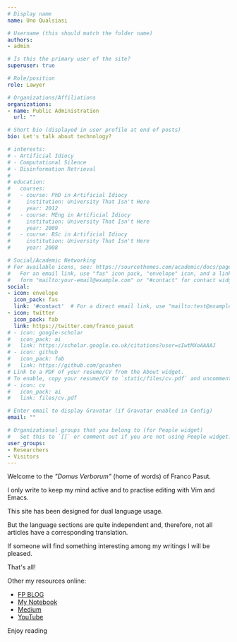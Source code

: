 ```yaml
---
# Display name
name: Uno Qualsiasi

# Username (this should match the folder name)
authors:
- admin

# Is this the primary user of the site?
superuser: true

# Role/position
role: Lawyer

# Organizations/Affiliations
organizations:
- name: Public Administration
  url: ""

# Short bio (displayed in user profile at end of posts)
bio: Let's talk about technology?

# interests:
# - Artificial Idiocy
# - Computational Silence
# - Disinformation Retrieval
# 
# education:
#   courses:
#   - course: PhD in Artificial Idiocy
#     institution: University That Isn't Here
#     year: 2012
#   - course: MEng in Artificial Idiocy
#     institution: University That Isn't Here
#     year: 2009
#   - course: BSc in Artificial Idiocy
#     institution: University That Isn't Here
#     year: 2008

# Social/Academic Networking
# For available icons, see: https://sourcethemes.com/academic/docs/page-builder/#icons
#   For an email link, use "fas" icon pack, "envelope" icon, and a link in the
#   form "mailto:your-email@example.com" or "#contact" for contact widget.
social:
- icon: envelope
  icon_pack: fas
  link: '#contact'  # For a direct email link, use "mailto:test@example.org".
- icon: twitter
  icon_pack: fab
  link: https://twitter.com/franco_pasut
# - icon: google-scholar
#   icon_pack: ai
#   link: https://scholar.google.co.uk/citations?user=sIwtMXoAAAAJ
# - icon: github
#   icon_pack: fab
#   link: https://github.com/gcushen
# Link to a PDF of your resume/CV from the About widget.
# To enable, copy your resume/CV to `static/files/cv.pdf` and uncomment the lines below.
# - icon: cv
#   icon_pack: ai
#   link: files/cv.pdf

# Enter email to display Gravatar (if Gravatar enabled in Config)
email: ""

# Organizational groups that you belong to (for People widget)
#   Set this to `[]` or comment out if you are not using People widget.
user_groups:
- Researchers
- Visitors
---
```

Welcome to the _"Domus Verborum"_ (home of words) of Franco Pasut.

I only write to keep my mind active and to practise editing with Vim and Emacs.

This site has been designed for dual language usage.

But the language sections are quite independent and, therefore, not all articles have a corresponding translation. 

If someone will find something interesting among my writings I will be pleased. 

That's all!

Other my resources online:

- [FP BLOG](https://francopasut-en.blogspot.com/)
- [My Notebook](https://francopasut.github.io/)
- [Medium](https://medium.com/@FrancoPasut)
- [YouTube](https://www.youtube.com/channel/UCQatUUJTIhFNKr1dMYx1N7Q) 

Enjoy reading
